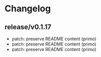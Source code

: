 # Changelog

## release/v0.1.17
* patch: preserve README content (primo)
* patch: preserve README content (primo)
* patch: preserve README content (primo)
